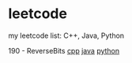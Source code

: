 # leetcode
my leetcode list: C++, Java, Python

190 - ReverseBits [cpp](ReverseBits.cpp) [java](ReverseBits.java) [python](ReverseBits.py)
